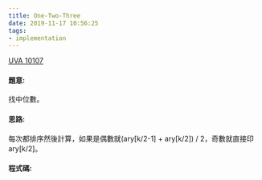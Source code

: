 ```yaml
---
title: One-Two-Three
date: 2019-11-17 10:56:25
tags:
- implementation
---
```

[UVA 10107](https://onlinejudge.org/external/101/10107.pdf)
<!-- more -->

#### 題意:
找中位數。

#### 思路:
每次都排序然後計算，如果是偶數就(ary[k/2-1] + ary[k/2]) / 2，奇數就直接印ary[k/2]。

#### 程式碼:
<script src="https://gist.github.com/Daviswww/e746a371f7628ac2bec3bda186854e9c.js"></script>
